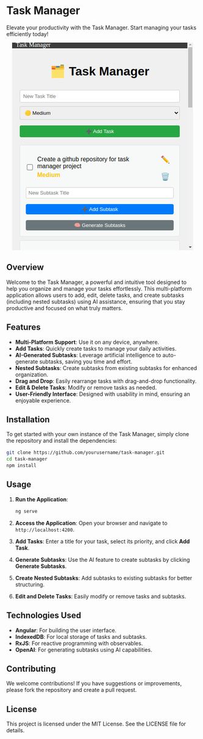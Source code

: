 # Task Manager

Elevate your productivity with the Task Manager. Start managing your tasks efficiently today!

<p align="center">
  <img src="task-manager.gif" alt="Task Manager" />
</p>

## Overview

Welcome to the Task Manager, a powerful and intuitive tool designed to help you organize and manage your tasks effortlessly. This multi-platform application allows users to add, edit, delete tasks, and create subtasks (including nested subtasks) using AI assistance, ensuring that you stay productive and focused on what truly matters.

## Features

- **Multi-Platform Support**: Use it on any device, anywhere.
- **Add Tasks**: Quickly create tasks to manage your daily activities.
- **AI-Generated Subtasks**: Leverage artificial intelligence to auto-generate subtasks, saving you time and effort.
- **Nested Subtasks**: Create subtasks from existing subtasks for enhanced organization.
- **Drag and Drop**: Easily rearrange tasks with drag-and-drop functionality.
- **Edit & Delete Tasks**: Modify or remove tasks as needed.
- **User-Friendly Interface**: Designed with usability in mind, ensuring an enjoyable experience.

## Installation

To get started with your own instance of the Task Manager, simply clone the repository and install the dependencies:

```bash
git clone https://github.com/yourusername/task-manager.git
cd task-manager
npm install
```

## Usage

1. **Run the Application**:
   ```bash
   ng serve
   ```
   
2. **Access the Application**: Open your browser and navigate to `http://localhost:4200`.

3. **Add Tasks**: Enter a title for your task, select its priority, and click **Add Task**.

4. **Generate Subtasks**: Use the AI feature to create subtasks by clicking **Generate Subtasks**.

5. **Create Nested Subtasks**: Add subtasks to existing subtasks for better structuring.

6. **Edit and Delete Tasks**: Easily modify or remove tasks and subtasks.

## Technologies Used

- **Angular**: For building the user interface.
- **IndexedDB**: For local storage of tasks and subtasks.
- **RxJS**: For reactive programming with observables.
- **OpenAI**: For generating subtasks using AI capabilities.
  
## Contributing

We welcome contributions! If you have suggestions or improvements, please fork the repository and create a pull request.

## License

This project is licensed under the MIT License. See the LICENSE file for details.
